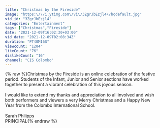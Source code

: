 ```yaml
---
title: "Christmas by the Fireside"
image: "https:\/\/i.ytimg.com\/vi\/3ZgrJbEzjl4\/hqdefault.jpg"
vid_id: "3ZgrJbEzjl4"
categories: "Entertainment"
tags: ["Christmas","Fireside"]
date: "2021-12-09T16:02:30+03:00"
vid_date: "2021-12-09T02:08:34Z"
duration: "PT40M16S"
viewcount: "1204"
likeCount: "76"
dislikeCount: "16"
channel: "CIS Colombo"
---
```

{% raw %}Christmas by the Fireside is an online celebration of the festive period. Students of the Infant, Junior and Senior sections have worked together to present a vibrant celebration of this joyous season.<br /><br />I would like to extend my thanks and appreciation to all involved and wish both performers and viewers a very Merry Christmas and a Happy New Year from the Colombo International School.<br /><br />Sarah Philipps<br />PRINCIPAL{% endraw %}
